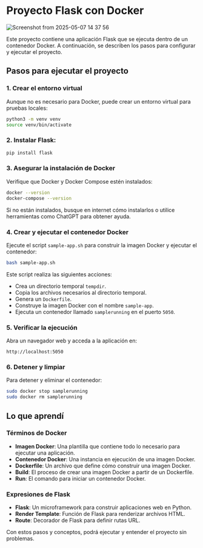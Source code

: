 # Proyecto Flask con Docker

![Screenshot from 2025-05-07 14 37 56](https://github.com/user-attachments/assets/139c556a-63e7-4003-87f7-1f75dedee0bd)


Este proyecto contiene una aplicación Flask que se ejecuta dentro de un contenedor Docker. A continuación, se describen los pasos para configurar y ejecutar el proyecto.

## Pasos para ejecutar el proyecto

### 1. Crear el entorno virtual
Aunque no es necesario para Docker, puede crear un entorno virtual para pruebas locales:

```bash
python3 -m venv venv
source venv/bin/activate
```

### 2. Instalar Flask:

```bash
pip install flask
```

### 3. Asegurar la instalación de Docker
Verifique que Docker y Docker Compose estén instalados:

```bash
docker --version
docker-compose --version
```

Si no están instalados, busque en internet cómo instalarlos o utilice herramientas como ChatGPT para obtener ayuda.

### 4. Crear y ejecutar el contenedor Docker

Ejecute el script `sample-app.sh` para construir la imagen Docker y ejecutar el contenedor:

```bash
bash sample-app.sh
```

Este script realiza las siguientes acciones:
- Crea un directorio temporal `tempdir`.
- Copia los archivos necesarios al directorio temporal.
- Genera un `Dockerfile`.
- Construye la imagen Docker con el nombre `sample-app`.
- Ejecuta un contenedor llamado `samplerunning` en el puerto `5050`.

### 5. Verificar la ejecución

Abra un navegador web y acceda a la aplicación en:

```
http://localhost:5050
```

### 6. Detener y limpiar
Para detener y eliminar el contenedor:

```bash
sudo docker stop samplerunning
sudo docker rm samplerunning
```

## Lo que aprendí

### Términos de Docker
- **Imagen Docker**: Una plantilla que contiene todo lo necesario para ejecutar una aplicación.
- **Contenedor Docker**: Una instancia en ejecución de una imagen Docker.
- **Dockerfile**: Un archivo que define cómo construir una imagen Docker.
- **Build**: El proceso de crear una imagen Docker a partir de un Dockerfile.
- **Run**: El comando para iniciar un contenedor Docker.

### Expresiones de Flask
- **Flask**: Un microframework para construir aplicaciones web en Python.
- **Render Template**: Función de Flask para renderizar archivos HTML.
- **Route**: Decorador de Flask para definir rutas URL.

Con estos pasos y conceptos, podrá ejecutar y entender el proyecto sin problemas.
